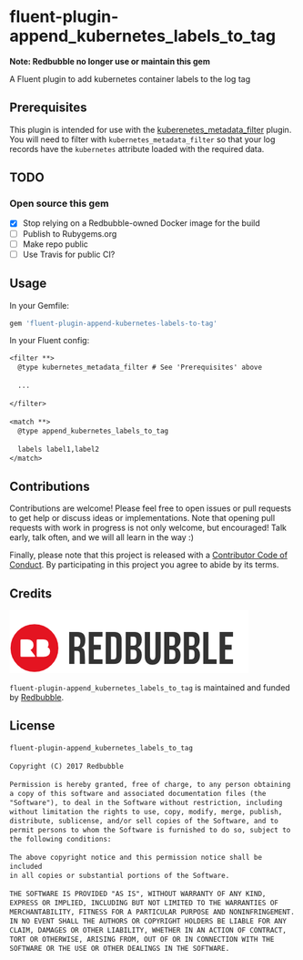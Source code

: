 # fluent-plugin-append_kubernetes_labels_to_tag

**Note: Redbubble no longer use or maintain this gem**

A Fluent plugin to add kubernetes container labels to the log tag

## Prerequisites

This plugin is intended for use with the [kuberenetes_metadata_filter](https://github.com/fabric8io/fluent-plugin-kubernetes_metadata_filter) plugin. You will need to filter with `kubernetes_metadata_filter` so that your log records have the `kubernetes` attribute loaded with the required data.

## TODO

### Open source this gem
  * [x] Stop relying on a Redbubble-owned Docker image for the build
  * [ ] Publish to Rubygems.org
  * [ ] Make repo public
  * [ ] Use Travis for public CI?

## Usage

In your Gemfile:

```ruby
gem 'fluent-plugin-append-kubernetes-labels-to-tag'
```

In your Fluent config:

```
<filter **>
  @type kubernetes_metadata_filter # See 'Prerequisites' above

  ...

</filter>

<match **>
  @type append_kubernetes_labels_to_tag

  labels label1,label2
</match>
```

## Contributions

Contributions are welcome! Please feel free to open issues or pull requests to get help or discuss ideas or implementations. Note that opening pull requests with work in progress is not only welcome, but encouraged! Talk early, talk often, and we will all learn in the way :)

Finally, please note that this project is released with a [Contributor Code of Conduct][coc]. By participating in this project you agree to abide by its terms.

  [coc]: ./CODE_OF_CONDUCT.md

## Credits

[![](doc/redbubble.png)][redbubble]

`fluent-plugin-append_kubernetes_labels_to_tag` is maintained and funded by [Redbubble][redbubble].

  [redbubble]: https://www.redbubble.com

## License

    fluent-plugin-append_kubernetes_labels_to_tag

    Copyright (C) 2017 Redbubble

    Permission is hereby granted, free of charge, to any person obtaining
    a copy of this software and associated documentation files (the
    "Software"), to deal in the Software without restriction, including
    without limitation the rights to use, copy, modify, merge, publish,
    distribute, sublicense, and/or sell copies of the Software, and to
    permit persons to whom the Software is furnished to do so, subject to
    the following conditions:

    The above copyright notice and this permission notice shall be included
    in all copies or substantial portions of the Software.

    THE SOFTWARE IS PROVIDED "AS IS", WITHOUT WARRANTY OF ANY KIND,
    EXPRESS OR IMPLIED, INCLUDING BUT NOT LIMITED TO THE WARRANTIES OF
    MERCHANTABILITY, FITNESS FOR A PARTICULAR PURPOSE AND NONINFRINGEMENT.
    IN NO EVENT SHALL THE AUTHORS OR COPYRIGHT HOLDERS BE LIABLE FOR ANY
    CLAIM, DAMAGES OR OTHER LIABILITY, WHETHER IN AN ACTION OF CONTRACT,
    TORT OR OTHERWISE, ARISING FROM, OUT OF OR IN CONNECTION WITH THE
    SOFTWARE OR THE USE OR OTHER DEALINGS IN THE SOFTWARE.

